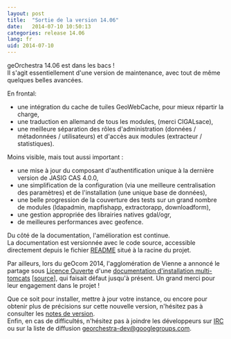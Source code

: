 ```yaml
---
layout: post
title:  "Sortie de la version 14.06"
date:   2014-07-10 10:50:13
categories: release 14.06
lang: fr
uid: 2014-07-10
---
```


geOrchestra 14.06 est dans les bacs !  
Il s'agit essentiellement d'une version de maintenance, avec tout de même quelques belles avancées.

<!--more-->

En frontal:
 * une intégration du cache de tuiles GeoWebCache, pour mieux répartir la charge,
 * une traduction en allemand de tous les modules, (merci CIGALsace),
 * une meilleure séparation des rôles d'administration (données / métadonnées / utilisateurs) et d'accès aux modules (extracteur / statistiques).

Moins visible, mais tout aussi important :
 * une mise à jour du composant d'authentification unique à la dernière version de JASIG CAS 4.0.0,
 * une simplification de la configuration (via une meilleure centralisation des paramètres) et de l'installation (une unique base de données),
 * une belle progression de la couverture des tests sur un grand nombre de modules (ldapadmin, mapfishapp, extractorapp, downloadform),
 * une gestion appropriée des librairies natives gdal/ogr,
 * de meilleures performances avec geofence.
 
Du côté de la documentation, l'amélioration est continue.  
La documentation est versionnée avec le code source, accessible directement depuis le fichier [README](https://github.com/georchestra/georchestra/blob/14.06/README.md) situé à la racine du projet.

Par ailleurs, lors du geOcom 2014, l'agglomération de Vienne a annoncé le partage sous [Licence Ouverte](https://github.com/viennagglo/georchestra-doc/blob/master/licence.md) d'une [documentation d'installation multi-tomcats](http://geo.viennagglo.fr/doc/index.html) [[source](https://github.com/viennagglo/georchestra-doc)], qui faisait défaut jusqu'à présent. Un grand merci pour leur engagement dans le projet !

Que ce soit pour installer, mettre à jour votre instance, ou encore pour obtenir plus de précisions sur cette nouvelle version, n'hésitez pas à consulter les [notes de version](https://github.com/georchestra/georchestra/blob/14.06/RELEASE_NOTES.md).  
Enfin, en cas de difficultés, n'hésitez pas à joindre les développeurs sur [IRC](http://webchat.freenode.net/?channels=%23georchestra&uio=d4) ou sur la liste de diffusion [georchestra-dev@googlegroups.com](https://groups.google.com/group/georchestra-dev?hl=fr).